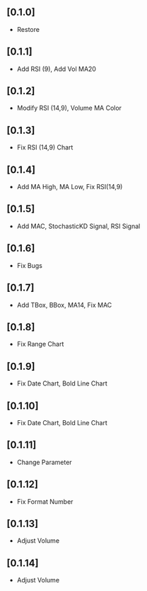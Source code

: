 ## [0.1.0]

* Restore

## [0.1.1]

* Add RSI (9), Add Vol MA20

## [0.1.2]

* Modify RSI (14,9), Volume MA Color

## [0.1.3]

* Fix RSI (14,9) Chart

## [0.1.4]

* Add MA High, MA Low, Fix RSI(14,9)

## [0.1.5]

* Add MAC, StochasticKD Signal, RSI Signal

## [0.1.6]

* Fix Bugs

## [0.1.7]

* Add TBox, BBox, MA14, Fix MAC

## [0.1.8]

* Fix Range Chart

## [0.1.9]

* Fix Date Chart, Bold Line Chart

## [0.1.10]

* Fix Date Chart, Bold Line Chart

## [0.1.11]

* Change Parameter

## [0.1.12]

* Fix Format Number

## [0.1.13]

* Adjust Volume

## [0.1.14]

* Adjust Volume